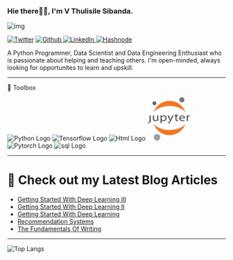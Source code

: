### Hie there👋🏿, I'm V Thulisile Sibanda.
![img](https://i.pinimg.com/originals/88/44/13/884413348e601d88831b61fd969aafc4.gif)





<a href="https://twitter.com/thulieblack" target="_blank">
<img alt="Twitter" src="https://img.shields.io/badge/-Twitter-1DA1F2?logo=twitter&logoColor=white&style=flat-square" /></a>
<a href="https://github.com/thulieblack" target="_blank">
<img alt="Github" src="https://img.shields.io/badge/-GitHub-181717?&style=flat-square&logo=github&logoColor=white" />
<a href="https://www.linkedin.com/in/v-thulisile-sibanda/" target="_blank">
<img alt="LinkedIn" src="https://img.shields.io/badge/-LinkedIn-0A66C2?&style=flat-square&logo=linkedin&logoColor=white" />
</a>
<a href="https://hashnode.com/@thulieblack" target="_blank"><img alt="Hashnode" src="https://img.shields.io/badge/-Hashnode-2962FF?logo=hashnode&style=flat-square" /></a>


A Python Programmer, Data Scientist and Data Engineering Enthusiast who is passionate about helping and teaching others. I'm open-minded, always looking for opportunites to learn and upskill.


---

🧰 Toolbox


<img src="https://cdn.worldvectorlogo.com/logos/python-5.svg" alt="Python Logo" width="100" height="100"/> <img src="https://cdn.worldvectorlogo.com/logos/tensorflow-2.svg" alt="Tensorflow Logo" width="100" height="100"/> <img src="https://cdn.worldvectorlogo.com/logos/html5-2.svg" alt="Html Logo" width="100" height="100"/> <img src="https://raw.githubusercontent.com/devicons/devicon/c7d326b6009e60442abc35fa45706d6f30ee4c8e/icons/jupyter/jupyter-original-wordmark.svg" alt="juypter Logo" width="100" height="100"/> <img src="https://cdn.icon-icons.com/icons2/2699/PNG/512/pytorch_logo_icon_169823.png" alt="Pytorch Logo" width="200" height="100"/> <img src="https://www.macworld.co.uk/cmsdata/features/3638150/setup_learn_sql_mac_thumb800.jpg" alt="sql Logo" width="200" height="100"/>      


---


# 📩 Check out my Latest Blog Articles 
<!-- BLOG-POST-LIST:START -->
- [Getting Started With Deep Learning III](https://thulieblack.hashnode.dev/getting-started-with-deep-learning-iii)
- [Getting Started With Deep Learning II](https://thulieblack.hashnode.dev/getting-started-with-deep-learning-ii)
- [Getting Started With Deep Learning](https://thulieblack.hashnode.dev/getting-started-with-deep-learning)
- [Recommendation Systems](https://thulieblack.hashnode.dev/recommendation-systems)
- [The Fundamentals Of Writing](https://thulieblack.hashnode.dev/the-fundamentals-of-writing)
<!-- BLOG-POST-LIST:END -->


---

![Top Langs](https://github-readme-stats.vercel.app/api/top-langs/?username=thulieblack&theme=tokyonight)


